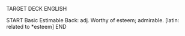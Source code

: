 TARGET DECK
ENGLISH

START
Basic
Estimable
Back: adj. Worthy of esteem; admirable. [latin: related to *esteem]
END
